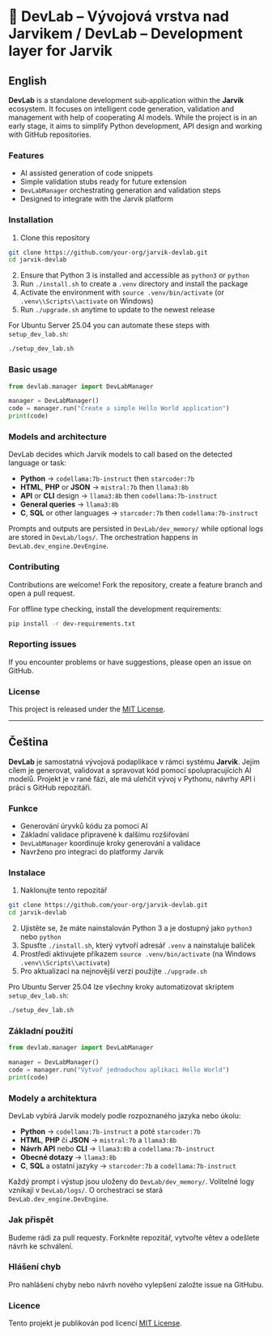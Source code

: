 # 🧠 DevLab – Vývojová vrstva nad Jarvikem / DevLab – Development layer for Jarvik

## English

**DevLab** is a standalone development sub‑application within the **Jarvik** ecosystem. It focuses on intelligent code generation, validation and management with help of cooperating AI models. While the project is in an early stage, it aims to simplify Python development, API design and working with GitHub repositories.

### Features
- AI assisted generation of code snippets
- Simple validation stubs ready for future extension
- `DevLabManager` orchestrating generation and validation steps
- Designed to integrate with the Jarvik platform

### Installation
1. Clone this repository
```bash
git clone https://github.com/your-org/jarvik-devlab.git
cd jarvik-devlab
```
2. Ensure that Python 3 is installed and accessible as `python3` or `python`
3. Run `./install.sh` to create a `.venv` directory and install the package
4. Activate the environment with `source .venv/bin/activate` (or `.venv\\Scripts\\activate` on Windows)
5. Run `./upgrade.sh` anytime to update to the newest release

For Ubuntu Server 25.04 you can automate these steps with `setup_dev_lab.sh`:
```bash
./setup_dev_lab.sh
```

### Basic usage
```python
from devlab.manager import DevLabManager

manager = DevLabManager()
code = manager.run("Create a simple Hello World application")
print(code)
```

### Models and architecture

DevLab decides which Jarvik models to call based on the detected
language or task:

* **Python** → `codellama:7b-instruct` then `starcoder:7b`
* **HTML**, **PHP** or **JSON** → `mistral:7b` then `llama3:8b`
* **API** or **CLI** design → `llama3:8b` then `codellama:7b-instruct`
* **General queries** → `llama3:8b`
* **C**, **SQL** or other languages → `starcoder:7b` then `codellama:7b-instruct`

Prompts and outputs are persisted in `DevLab/dev_memory/` while optional
logs are stored in `DevLab/logs/`. The orchestration happens in
`DevLab.dev_engine.DevEngine`.

### Contributing
Contributions are welcome! Fork the repository, create a feature branch and open a pull request.

For offline type checking, install the development requirements:

```bash
pip install -r dev-requirements.txt
```

### Reporting issues
If you encounter problems or have suggestions, please open an issue on GitHub.

### License
This project is released under the [MIT License](LICENSE).

---

## Čeština

**DevLab** je samostatná vývojová podaplikace v rámci systému **Jarvik**. Jejím cílem je generovat, validovat a spravovat kód pomocí spolupracujících AI modelů. Projekt je v rané fázi, ale má ulehčit vývoj v Pythonu, návrhy API i práci s GitHub repozitáři.

### Funkce
- Generování úryvků kódu za pomoci AI
- Základní validace připravené k dalšímu rozšiřování
- `DevLabManager` koordinuje kroky generování a validace
- Navrženo pro integraci do platformy Jarvik

### Instalace
1. Naklonujte tento repozitář
```bash
git clone https://github.com/your-org/jarvik-devlab.git
cd jarvik-devlab
```
2. Ujistěte se, že máte nainstalován Python 3 a je dostupný jako `python3` nebo `python`
3. Spusťte `./install.sh`, který vytvoří adresář `.venv` a nainstaluje balíček
4. Prostředí aktivujete příkazem `source .venv/bin/activate` (na Windows `.venv\\Scripts\\activate`)
5. Pro aktualizaci na nejnovější verzi použijte `./upgrade.sh`

Pro Ubuntu Server 25.04 lze všechny kroky automatizovat skriptem `setup_dev_lab.sh`:
```bash
./setup_dev_lab.sh
```

### Základní použití
```python
from devlab.manager import DevLabManager

manager = DevLabManager()
code = manager.run("Vytvoř jednoduchou aplikaci Hello World")
print(code)
```

### Modely a architektura

DevLab vybírá Jarvik modely podle rozpoznaného jazyka nebo úkolu:

* **Python** → `codellama:7b-instruct` a poté `starcoder:7b`
* **HTML**, **PHP** či **JSON** → `mistral:7b` a `llama3:8b`
* **Návrh API** nebo **CLI** → `llama3:8b` a `codellama:7b-instruct`
* **Obecné dotazy** → `llama3:8b`
* **C**, **SQL** a ostatní jazyky → `starcoder:7b` a `codellama:7b-instruct`

Každý prompt i výstup jsou uloženy do `DevLab/dev_memory/`. Volitelné
logy vznikají v `DevLab/logs/`. O orchestraci se stará
`DevLab.dev_engine.DevEngine`.

### Jak přispět
Budeme rádi za pull requesty. Forkněte repozitář, vytvořte větev a odešlete návrh ke schválení.

### Hlášení chyb
Pro nahlášení chyby nebo návrh nového vylepšení založte issue na GitHubu.

### Licence
Tento projekt je publikován pod licencí [MIT License](LICENSE).

